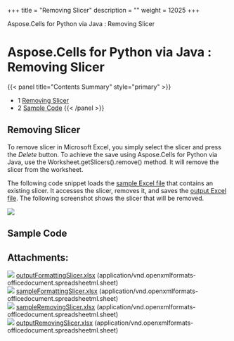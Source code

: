 +++
title = "Removing Slicer" 
description = "" 
weight = 12025 
+++

Aspose.Cells for Python via Java : Removing Slicer  

# Aspose.Cells for Python via Java : Removing Slicer


{{< panel title="Contents Summary" style="primary" >}}
*   1 [Removing Slicer](#RemovingSlicer-RemovingSlicer)
*   2 [Sample Code](#RemovingSlicer-SampleCode)
{{< /panel >}}
 

## Removing Slicer

To remove slicer in Microsoft Excel, you simply select the slicer and press the *Delete* button. To achieve the save using Aspose.Cells for Python via Java, use the Worksheet.getSlicers().remove() method. It will remove the slicer from the worksheet. 

The following code snippet loads the [sample Excel file](https://docs2.aspose.com/cells/pythonjava/attachments/106201888/106364970.xlsx) that contains an existing slicer. It accesses the slicer, removes it, and saves the [output Excel file](https://docs2.aspose.com/cells/pythonjava/attachments/106201888/106364971.xlsx). The following screenshot shows the slicer that will be removed.

![](https://docs.aspose.com/download/attachments/66948424/Removing-Slicer-using-Aspose.Cells.png?version=1&modificationDate=1530428350263&api=v2)

## Sample Code

## Attachments:

![](https://docs2.aspose.com/cells/pythonjava/images/icons/bullet_blue.gif) [outputFormattingSlicer.xlsx](https://docs2.aspose.com/cells/pythonjava/attachments/106201888/106364968.xlsx) (application/vnd.openxmlformats-officedocument.spreadsheetml.sheet)  
![](https://docs2.aspose.com/cells/pythonjava/images/icons/bullet_blue.gif) [sampleFormattingSlicer.xlsx](https://docs2.aspose.com/cells/pythonjava/attachments/106201888/106364969.xlsx) (application/vnd.openxmlformats-officedocument.spreadsheetml.sheet)  
![](https://docs2.aspose.com/cells/pythonjava/images/icons/bullet_blue.gif) [sampleRemovingSlicer.xlsx](https://docs2.aspose.com/cells/pythonjava/attachments/106201888/106364970.xlsx) (application/vnd.openxmlformats-officedocument.spreadsheetml.sheet)  
![](https://docs2.aspose.com/cells/pythonjava/images/icons/bullet_blue.gif) [outputRemovingSlicer.xlsx](https://docs2.aspose.com/cells/pythonjava/attachments/106201888/106364971.xlsx) (application/vnd.openxmlformats-officedocument.spreadsheetml.sheet)  

